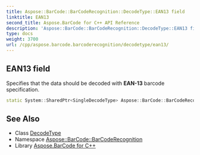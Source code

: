 ```yaml
---
title: Aspose::BarCode::BarCodeRecognition::DecodeType::EAN13 field
linktitle: EAN13
second_title: Aspose.BarCode for C++ API Reference
description: 'Aspose::BarCode::BarCodeRecognition::DecodeType::EAN13 field. Specifies that the data should be decoded with EAN-13 barcode specification in C++.'
type: docs
weight: 3700
url: /cpp/aspose.barcode.barcoderecognition/decodetype/ean13/
---
```

## EAN13 field


Specifies that the data should be decoded with **EAN-13** barcode specification.

```cpp
static System::SharedPtr<SingleDecodeType> Aspose::BarCode::BarCodeRecognition::DecodeType::EAN13
```




## See Also

* Class [DecodeType](../)
* Namespace [Aspose::BarCode::BarCodeRecognition](../../)
* Library [Aspose.BarCode for C++](../../../)
